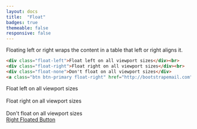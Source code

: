 ```yaml
---
layout: docs
title:  "Float"
badges: true
themeable: false
responsive: false
---
```

Floating left or right wraps the content in a table that left or right aligns it.

```html
<div class="float-left">Float left on all viewport sizes</div><br>
<div class="float-right">Float right on all viewport sizes</div><br>
<div class="float-none">Don't float on all viewport sizes</div>
<a class="btn btn-primary float-right" href="http://bootstrapemail.com">Right Floated Button</a>
```

<div class="float-left">Float left on all viewport sizes</div><br>
<div class="float-right">Float right on all viewport sizes</div><br>
<div class="float-none">Don't float on all viewport sizes</div>
<a class="btn btn-primary float-right" href="http://bootstrapemail.com">Right Floated Button</a>
